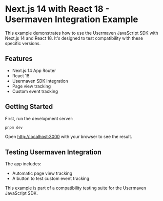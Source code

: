 # Next.js 14 with React 18 - Usermaven Integration Example

This example demonstrates how to use the Usermaven JavaScript SDK with Next.js 14 and React 18. It's designed to test compatibility with these specific versions.

## Features

- Next.js 14 App Router
- React 18
- Usermaven SDK integration
- Page view tracking
- Custom event tracking

## Getting Started

First, run the development server:

```bash
pnpm dev
```

Open [http://localhost:3000](http://localhost:3000) with your browser to see the result.

## Testing Usermaven Integration

The app includes:
- Automatic page view tracking
- A button to test custom event tracking

This example is part of a compatibility testing suite for the Usermaven JavaScript SDK.
